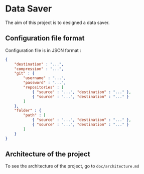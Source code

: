# Data Saver

The aim of this project is to designed a data saver.

## Configuration file format

Configuration file is in JSON format :

```json
{
    "destination" : "...",
    "compression" : "...",
    "git" : {
        "username" : "...",
        "password" : "...",
        "repositories" : [
            { "source" : "...", "destination" : "..." },
            { "source" : "...", "destination" : "..." }
        ]
    },
    "folder" : {
        "path" : [
            { "source" : "...", "destination" : "..." },
            { "source" : "...", "destination" : "..." }
        ]
    }
}
```

## Architecture of the project

To see the architecture of the project, go to `doc/architecture.md`
